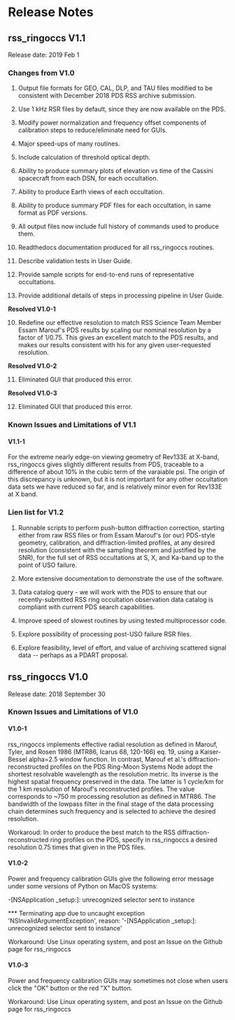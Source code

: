 # Release Notes #

## rss_ringoccs V1.1 ##

Release date: 2019 Feb 1

### Changes from V1.0 ###
1. Output file formats for GEO, CAL, DLP, and TAU files modified to be consistent with December 2018 PDS RSS archive submission.

2. Use 1 kHz RSR files by default, since they are now available on the PDS.

3. Modify power normalization and frequency offset components of calibration steps to reduce/eliminate need for GUIs.

4. Major speed-ups of many routines.

5. Include calculation of threshold optical depth.

6. Ability to produce summary plots of elevation vs time of the Cassini spacecraft from each DSN, for each occultation.

7. Ability to produce Earth views of each occultation.

8. Ability to produce summary PDF files for each occultation, in same format as PDF versions.

9. All output files now include full history of commands used to produce them.

10. Readthedocs documentation produced for all rss_ringoccs routines.

11. Describe validation tests in User Guide. 

12. Provide sample scripts for end-to-end runs of representative occultations.

13. Provide additional details of steps in processing pipeline in User Guide.

**Resolved V1.0-1**

10. Redefine our effective resolution to match RSS Science Team Member Essam Marouf's PDS results by scaling our nominal resolution by a factor of 1/0.75. This gives an excellent match to the PDS results, and makes our results consistent with his for any given user-requested resolution.

**Resolved V1.0-2**

11. Eliminated GUI that produced this error.

**Resolved V1.0-3**

12. Eliminated GUI that produced this error.

### Known Issues and Limitations of V1.1 ###

#### V1.1-1 ####
For the extreme nearly edge-on viewing geometry of Rev133E at X-band, rss_ringoccs gives slightly different results from PDS, traceable to a difference of about 10% in the cubic term of the varaiable psi. The origin of this discrepancy is unknown, but it is not important for any other occultation data sets we have reduced so far, and is relatively minor even for Rev133E at X band.

### Lien list for V1.2 ###

1. Runnable scripts to perform push-button diffraction correction, starting either from raw RSS files or from Essam Marouf's (or our) PDS-style geometry, calibration, and diffraction-limited profiles, at any desired resolution (consistent with the sampling theorem and justified by the SNR), for the full set of RSS occultations at S, X, and Ka-band up to the point of USO failure.

2. More extensive documentation to demonstrate the use of the software.

3. Data catalog query - we will work with the PDS to ensure that our recently-submitted RSS ring occultation observation data catalog is compliant with current PDS search capabilities.

4. Improve speed of slowest routines by using tested multiprocessor code.

5. Explore possibility of processing post-USO failure RSR files.

6. Explore feasibility, level of effort, and value of archiving scattered signal data -- perhaps as a PDART proposal.

## rss_ringoccs V1.0 ##

Release date: 2018 September 30

### Known Issues and Limitations of V1.0 ###
#### V1.0-1 ####
rss_ringoccs implements effective radial resolution as defined in Marouf, Tyler, and Rosen 1986 (MTR86, Icarus 68, 120-166) eq. 19, using a Kaiser-Bessel alpha=2.5 window function. In contrast, Marouf et al.'s diffraction-reconstructed profiles on the PDS Ring-Moon Systems Node adopt the shortest resolvable wavelength as the
resolution metric. Its inverse is the
highest spatial frequency preserved in the data. The latter is 1 cycle/km for the 1 km
resolution of Marouf's reconstructed profiles. The value corresponds to ~750 m
processing resolution as defined in MTR86. The bandwidth of the lowpass filter in the final stage of the data processing chain determines such frequency and is selected to achieve the desired resolution.

Workaroud: In order to produce the best match to the RSS diffraction-reconstructed ring profiles on the PDS, specify in rss_ringoccs a desired resolution 0.75 times that given in the PDS files.

#### V1.0-2 ####
Power and frequency calibration GUIs give the following error message under some versions of Python on MacOS systems:

-[NSApplication _setup:]: unrecognized selector sent to instance

*** Terminating app due to uncaught exception 'NSInvalidArgumentException', reason: '-[NSApplication _setup:]: unrecognized selector sent to instance'

Workaround: Use Linux operating system, and post an Issue on the Github page for rss_ringoccs

#### V1.0-3 ####
Power and frequency calibration GUIs may sometimes not close when users click the "OK" button or the red "X" button.

Workaround: Use Linux operating system, and post an Issue on the Github page for rss_ringoccs

